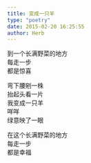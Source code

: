 ```yaml
---  
title: 变成一只羊  
type: "poetry"  
date: 2015-02-20 16:25:55  
author: Herb  
---  
```

到一个长满野菜的地方  
每走一步  
都是惊喜  

弯下腰剜一株  
抬起头看一片  
我变成一只羊  
咩咩  
绿意映了一眼  

在这个长满野菜的地方  
每走一步  
都是幸福